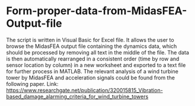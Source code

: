 # Form-proper-data-from-MidasFEA-Output-file

The script is written in Visual Basic for Excel file. It allows the user to browse the MidasFEA output file containing the dynamics data, which should be processed by removing all text in the middle of the file. The data is then automatically rearranged in a consistent order (time by row and sensor location by column) in a new worksheet and exported to a text file for further process in MATLAB.
The relevant analysis of a wind turbine tower by MidasFEA and acceleration signals could be found from the following paper.
Link: https://www.researchgate.net/publication/320015815_Vibration-based_damage_alarming_criteria_for_wind_turbine_towers
